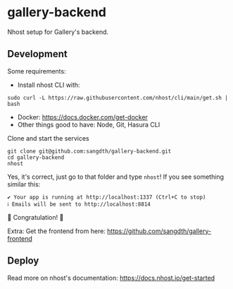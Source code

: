 # gallery-backend
Nhost setup for Gallery's backend.

## Development

Some requirements:
- Install nhost CLI with:
```
sudo curl -L https://raw.githubusercontent.com/nhost/cli/main/get.sh | bash
```
- Docker: https://docs.docker.com/get-docker
- Other things good to have: Node, Git, Hasura CLI

Clone and start the services
```
git clone git@github.com:sangdth/gallery-backend.git
cd gallery-backend
nhost
```

Yes, it's correct, just go to that folder and type `nhost`! If you see something similar this:
```
✔ Your app is running at http://localhost:1337 (Ctrl+C to stop)
ℹ Emails will be sent to http://localhost:8814
```
:tada: Congratulation! :tada:

Extra: Get the frontend from here: https://github.com/sangdth/gallery-frontend

## Deploy
Read more on nhost's documentation: https://docs.nhost.io/get-started
